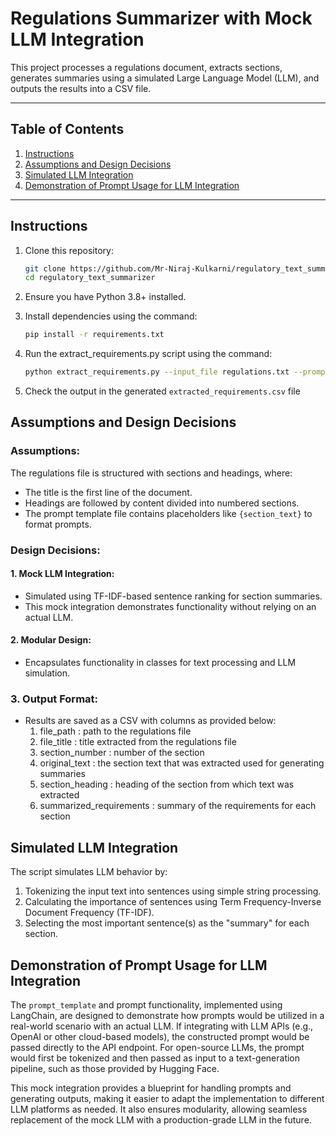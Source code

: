 # Regulations Summarizer with Mock LLM Integration

This project processes a regulations document, extracts sections, generates summaries using a simulated Large Language Model (LLM), and outputs the results into a CSV file.

---

## Table of Contents
1. [Instructions](#instructions)
2. [Assumptions and Design Decisions](#assumptions-and-design-decisions)
3. [Simulated LLM Integration](#simulated-llm-integration)
4. [Demonstration of Prompt Usage for LLM Integration](#Demonstration-of-Prompt-Usage-for-LLM-Integration)

---

## Instructions

1. Clone this repository:
   ```bash
   git clone https://github.com/Mr-Niraj-Kulkarni/regulatory_text_summarizer.git
   cd regulatory_text_summarizer

2. Ensure you have Python 3.8+ installed.

3. Install dependencies using the command: 
   ```bash
   pip install -r requirements.txt

4. Run the extract_requirements.py script using the command:
   ```bash
   python extract_requirements.py --input_file regulations.txt --prompt_template prompt_template.txt

5. Check the output in the generated `extracted_requirements.csv` file 

## Assumptions and Design Decisions

### Assumptions:
The regulations file is structured with sections and headings, where:
- The title is the first line of the document.
- Headings are followed by content divided into numbered sections.
- The prompt template file contains placeholders like `{section_text}` to format prompts. 

### Design Decisions:
#### 1. Mock LLM Integration:
- Simulated using TF-IDF-based sentence ranking for section summaries.
- This mock integration demonstrates functionality without relying on an actual LLM.
#### 2. Modular Design:
- Encapsulates functionality in classes for text processing and LLM simulation.
### 3. Output Format:
- Results are saved as a CSV with columns as provided below:
    1. file_path : path to the regulations file	
    2. file_title	: title extracted from the regulations file
    3. section_number : number of the section 	
    4. original_text	 : the section text that was extracted used for generating summaries
    5. section_heading	: heading of the section from which text was extracted
    6. summarized_requirements : summary of the requirements for each section

## Simulated LLM Integration

The script simulates LLM behavior by:

1. Tokenizing the input text into sentences using simple string processing.
2. Calculating the importance of sentences using Term Frequency-Inverse Document Frequency (TF-IDF).
3. Selecting the most important sentence(s) as the "summary" for each section.

## Demonstration of Prompt Usage for LLM Integration

The `prompt_template` and prompt functionality, implemented using LangChain, are designed to demonstrate how prompts would be utilized in a real-world scenario with an actual LLM. If integrating with LLM APIs (e.g., OpenAI or other cloud-based models), the constructed prompt would be passed directly to the API endpoint. For open-source LLMs, the prompt would first be tokenized and then passed as input to a text-generation pipeline, such as those provided by Hugging Face.

This mock integration provides a blueprint for handling prompts and generating outputs, making it easier to adapt the implementation to different LLM platforms as needed. It also ensures modularity, allowing seamless replacement of the mock LLM with a production-grade LLM in the future.
